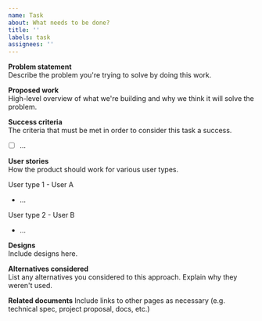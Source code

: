 ```yaml
---
name: Task
about: What needs to be done?
title: ''
labels: task
assignees: ''
---
```


**Problem statement**  
Describe the problem you're trying to solve by doing this work.

**Proposed work**  
High-level overview of what we're building and why we think it will solve the problem.

**Success criteria**  
The criteria that must be met in order to consider this task a success.

- [ ] ...

**User stories**  
How the product should work for various user types.

User type 1 - User A

- ...

User type 2 - User B

- ...

**Designs**  
Include designs here.

**Alternatives considered**  
List any alternatives you considered to this approach. Explain why they weren't used.

**Related documents** Include links to other pages as necessary (e.g. technical spec, project proposal, docs, etc.)
